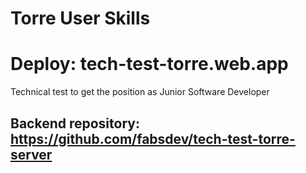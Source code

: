# Torre User Skills

# Deploy: tech-test-torre.web.app

Technical test to get the position as Junior Software Developer

## Backend repository: https://github.com/fabsdev/tech-test-torre-server
